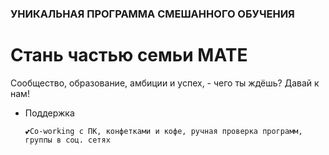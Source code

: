 ### УНИКАЛЬНАЯ ПРОГРАММА СМЕШАННОГО ОБУЧЕНИЯ 
# Стань частью семьи MATE
Сообщество, образование, амбиции и успех, - чего ты ждёшь? Давай к нам!
    

- Поддержка 


      💕Co-working с ПК, конфетками и кофе, ручная проверка программ, группы в соц. сетях
     
